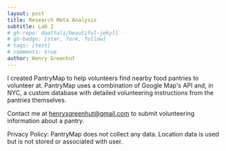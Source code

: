 ```yaml
---
layout: post
title: Research Meta Analysis
subtitle: Lab 2
# gh-repo: daattali/beautiful-jekyll
# gh-badge: [star, fork, follow]
# tags: [test]
# comments: true
author: Henry Greenhut
---
```

I created PantryMap to help volunteers find nearby food pantries to volunteer at. PantryMap uses a combination of Google Map's API and, in NYC, a custom database with detailed volunteering instructions from the pantries themselves.
 
Contact me at [henrysgreenhut@gmail.com](mailto:henrysgreenhut@gmail.com) to submit volunteering information about a pantry.

Privacy Policy:
PantryMap does not collect any data. Location data is used but is not stored or associated with user.

